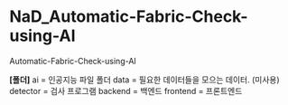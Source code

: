 # NaD_Automatic-Fabric-Check-using-AI
Automatic-Fabric-Check-using-AI

**[폴더]**
ai = 인공지능 파일 폴더
data = 필요한 데이터들을 모으는 데이터. (미사용)
detector = 검사 프로그램
backend = 백엔드
frontend = 프론트엔드

